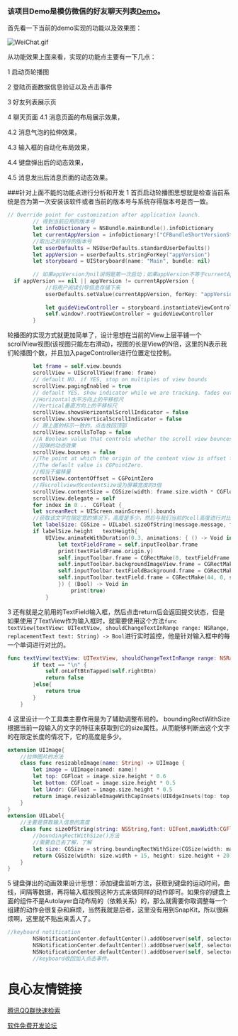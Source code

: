 ### 该项目Demo是模仿微信的好友聊天列表[Demo](https://git.oschina.net/chenbinghuilove/WeiChat)。
首先看一下当前的demo实现的功能以及效果图：

![WeiChat.gif](http://upload-images.jianshu.io/upload_images/1397676-47ce06b637f00107.gif?imageMogr2/auto-orient/strip)

从功能效果上面来看，实现的功能点主要有一下几点：

1 启动页轮播图

2 登陆页面数据信息验证以及点击事件

3 好友列表展示页

4 聊天页面
  4.1 消息页面的布局展示效果，

  4.2 消息气泡的拉伸效果，

  4.3 输入框的自动化布局效果，

  4.4 键盘弹出后的动态效果，

  4.5 消息发出后消息页面的动态效果。

###针对上面不能的功能点进行分析和开发
1 首页启动轮播图思想就是检查当前系统是否为第一次安装该软件或者当前的版本号与系统存得版本号是否一致。
```Swift
// Override point for customization after application launch.
        // 得到当前应用的版本号
        let infoDictionary = NSBundle.mainBundle().infoDictionary
        let currentAppVersion = infoDictionary!["CFBundleShortVersionString"] as! String
        //取出之前保存的版本号
        let userDefaults = NSUserDefaults.standardUserDefaults()
        let appVersion = userDefaults.stringForKey("appVersion")
        let storyboard = UIStoryboard(name: "Main", bundle: nil)
        
        // 如果appVersion为nil说明是第一次启动；如果appVersion不等于currentAppVersion说明是更新的图片
  if appVersion == nil || appVersion != currentAppVersion {
            //将用户阅读引导信息存储下来
            userDefaults.setValue(currentAppVersion, forKey: "appVersion")
            
            let guideViewController = storyboard.instantiateViewControllerWithIdentifier("GuideViewController") as! GuideViewController
            self.window?.rootViewController = guideViewController
        }
```
轮播图的实现方式就更加简单了，设计思想在当前的View上层平铺一个scrollView视图(该视图只能左右滑动)，视图的长是View的N倍，这里的N表示我们轮播图个数，并且加入pageController进行位置定位控制。
```Swift
        let frame = self.view.bounds     
        scrollView = UIScrollView(frame: frame)
        // default NO. if YES, stop on multiples of view bounds
        scrollView.pagingEnabled = true
        // default YES. show indicator while we are tracking. fades out after tracking
        //Horizontal水平方向上的平移标尺
        //Vertical垂直方向上的平移标尺
        scrollView.showsHorizontalScrollIndicator = false
        scrollView.showsVerticalScrollIndicator = false
        // 跟上面的标示一致的，点击放回顶部
        scrollView.scrollsToTop = false
        //A Boolean value that controls whether the scroll view bounces past the edge of content and back again
        //回弹的动态效果
        scrollView.bounces = false
        //The point at which the origin of the content view is offset from the origin of the scroll view.
        //The default value is CGPointZero.
        //相当于偏移量
        scrollView.contentOffset = CGPointZero
        //将scrollview的contentSize设为屏幕宽度的3倍
        scrollView.contentSize = CGSize(width: frame.size.width * CGFloat(numOfPages), height: frame.size.height)
        scrollView.delegate = self
        for index in 0 ..  CGFloat {
        let screanRect = UIScreen.mainScreen().bounds
        //获取该文字在限定宽的情况下，高度是多少，然后与我们当前的cell高度进行对比，并且更新avatarSize.height值。
        let labelSize: CGSize = UILabel.sizeOfString(message.message, font: UIFont.systemFontOfSize(16), maxWidth: screanRect.width - 10 - 20 - avatarSize.width * 2)
        if labelSize.height   textHeigth{
            UIView.animateWithDuration(0.3, animations: { () -> Void in
                let textFieldFrame = self.inputToolbar.frame
                print(textFieldFrame.origin.y)
                self.inputToolbar.frame = CGRectMake(0, textFieldFrame.origin.y - 10 , UIScreen.mainScreen().bounds.width, textFieldFrame.height + 10)
                self.inputToolbar.backgroundImageView.frame = CGRectMake(0, 0, self.inputToolbar.frame.width, self.inputToolbar.frame.height + 10)
                self.inputToolbar.textFieldBackground.frame = CGRectMake(44, 0, UIScreen.mainScreen().bounds.width - 34 - 10 - 34 - 10, self.inputToolbar.frame.height + 5)
                self.inputToolbar.textField.frame = CGRectMake(44, 0, self.inputToolbar.textFieldBackground.frame.width, self.inputToolbar.frame.height + 5)
                }) { (Bool) -> Void in
                    print(true)
            }
```
3 还有就是之前用的TextField输入框，然后点击return后会返回提交状态，但是如果使用了TextView作为输入框时，就需要使用这个方法`func textView(textView: UITextView, shouldChangeTextInRange range: NSRange, replacementText text: String) -> Bool`进行实时监控，他是针对输入框中的每一个单词进行对比的。
```Swift
func textView(textView: UITextView, shouldChangeTextInRange range: NSRange, replacementText text: String) -> Bool {
        if text == "\n" {
            self.onLeftBtnTapped(self.rightBtn)
            return false
        }else{
            return true
        }       
    }
```
4 这里设计一个工具类主要作用是为了辅助调整布局的。
boundingRectWithSize根据当前一段输入的文字的特征来获取到它的size属性。从而能够判断出这个文字的在限定长度的情况下，它的高度是多少。
```Swift  
extension UIImage{
    //拉伸图片的方法
    class func resizableImage(name: String) -> UIImage {
        let image = UIImage(named: name)!        
        let top: CGFloat = image.size.height * 0.6
        let bottom: CGFloat = image.size.height * 0.5
        let lAndr: CGFloat = image.size.height * 0.5
        return image.resizableImageWithCapInsets(UIEdgeInsets(top: top, left: lAndr, bottom: bottom, right: lAndr))
    }
}
extension UILabel{
    //主要是获取输入信息的高度
    class func sizeOfString(string: NSString,font: UIFont,maxWidth:CGFloat) ->CGSize {
        //boundingRectWithSize()方法
        //需要自己去了解，了解
        let size: CGSize = string.boundingRectWithSize(CGSize(width: maxWidth, height: 999), options: .UsesLineFragmentOrigin, attributes: [NSFontAttributeName: font], context: nil).size
        return CGSize(width: size.width + 15, height: size.height + 20)
    }
}
```
5 键盘弹出的动画效果设计思想：添加键盘监听方法，获取到键盘的运动时间，曲线，间隔等数据，再将输入框按照这种方式来做同样的动作即可。如果你的键盘上面的组件不是Autolayer自动布局的（依赖关系）的，那么就需要你取调整每一个组建的动作会很复杂和麻烦，当然我就是后者，这里没有用到SnapKit，所以很麻烦啊，这里就不贴出来丢人了。
```Swift  
//keyboard notitication
        NSNotificationCenter.defaultCenter().addObserver(self, selector: "keyboardFrameWillChange:", name: UIKeyboardWillShowNotification, object: nil)
        NSNotificationCenter.defaultCenter().addObserver(self, selector: "keyboardFrameWillHide:", name: UIKeyboardWillHideNotification, object: nil)
        NSNotificationCenter.defaultCenter().addObserver(self, selector: "textViewFrameWillChange:", name: UITextViewTextDidChangeNotification, object: nil)
        //keyboard收回加入点击事件。
```

 # 良心友情链接

[腾讯QQ群快速检索](http://u.720life.cn/s/8cf73f7c)

[软件免费开发论坛](http://u.720life.cn/s/bbb01dc0)